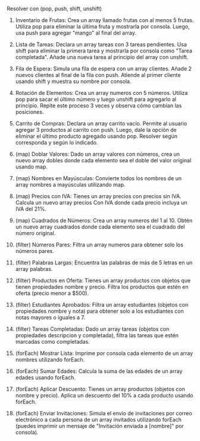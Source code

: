 Resolver con (pop, push, shift, unshift)

1. Inventario de Frutas: Crea un array llamado frutas con al menos 5 frutas. Utiliza pop para eliminar la última fruta y mostrarla por consola. Luego, usa push para agregar "mango" al final del array.

2. Lista de Tareas: Declara un array tareas con 3 tareas pendientes. Usa shift para eliminar la primera tarea y mostrarla por consola como "Tarea completada".  Añade una nueva tarea al principio del array con unshift.

3. Fila de Espera: Simula una fila de espera con un array clientes.  Añade 2 nuevos clientes al final de la fila con push.  Atiende al primer cliente usando shift y muestra su nombre por consola.

4. Rotación de Elementos: Crea un array numeros con 5 números. Utiliza pop para sacar el último número y luego unshift para agregarlo al principio. Repite este proceso 3 veces y observa cómo cambian las posiciones.

5. Carrito de Compras:  Declara un array carrito vacío. Permite al usuario agregar 3 productos al carrito con push. Luego, dale la opción de eliminar el último producto agregado usando pop.
Resolver según corresponda y según lo indicado.

6. (map) Doblar Valores:  Dado un array valores con números, crea un nuevo array dobles donde cada elemento sea el doble del valor original usando map.

7. (map) Nombres en Mayúsculas: Convierte todos los nombres de un array nombres a mayúsculas utilizando map.

8. (map) Precios con IVA:  Tienes un array precios con precios sin IVA. Calcula un nuevo array precios Con IVA donde cada precio incluya un IVA del 21%.

9. (map) Cuadrados de Números:  Crea un array numeros del 1 al 10. Obtén un nuevo array cuadrados donde cada elemento sea el cuadrado del número original.

10. (filter) Números Pares:  Filtra un array numeros para obtener solo los números pares.

11. (filter) Palabras Largas:  Encuentra las palabras de más de 5 letras en un array palabras.

12. (filter) Productos en Oferta:  Tienes un array productos con objetos que tienen propiedades nombre y precio. Filtra los productos que estén en oferta (precio menor a $500).

13. (filter) Estudiantes Aprobados:  Filtra un array estudiantes (objetos con propiedades nombre y nota) para obtener solo a los estudiantes con notas mayores o iguales a 7.

14. (filter) Tareas Completadas:  Dado un array tareas (objetos con propiedades descripcion y completada), filtra las tareas que estén marcadas como completadas.

15. (forEach) Mostrar Lista: Imprime por consola cada elemento de un array nombres utilizando forEach.

16. (forEach) Sumar Edades:  Calcula la suma de las edades de un array edades usando forEach.

17. (forEach) Aplicar Descuento:  Tienes un array productos (objetos con nombre y precio). Aplica un descuento del 10% a cada producto usando forEach.

18. (forEach) Enviar Invitaciones:  Simula el envío de invitaciones por correo electrónico a cada persona de un array invitados utilizando forEach (puedes imprimir un mensaje de "Invitación enviada a [nombre]" por consola).
